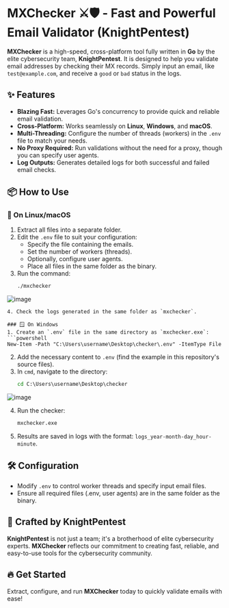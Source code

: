 
# MXChecker ⚔️🛡️ - Fast and Powerful Email Validator (KnightPentest)

**MXChecker** is a high-speed, cross-platform tool fully written in **Go** by the elite cybersecurity team, **KnightPentest**. It is designed to help you validate email addresses by checking their MX records. Simply input an email, like `test@example.com`, and receive a `good` or `bad` status in the logs.

## ✨ Features
- **Blazing Fast:** Leverages Go's concurrency to provide quick and reliable email validation.
- **Cross-Platform:** Works seamlessly on **Linux**, **Windows**, and **macOS**.
- **Multi-Threading:** Configure the number of threads (workers) in the `.env` file to match your needs.
- **No Proxy Required:** Run validations without the need for a proxy, though you can specify user agents.
- **Log Outputs:** Generates detailed logs for both successful and failed email checks.

## 📦 How to Use

### 🐧 On Linux/macOS
1. Extract all files into a separate folder.
2. Edit the `.env` file to suit your configuration:
   - Specify the file containing the emails.
   - Set the number of workers (threads).
   - Optionally, configure user agents.
   - Place all files in the same folder as the binary.
3. Run the command:
   ```bash
   ./mxchecker
![image](https://github.com/user-attachments/assets/ea24ffc1-cfe6-4436-a4dc-55beae2b2aae)

   ```
4. Check the logs generated in the same folder as `mxchecker`.

### 🪟 On Windows
1. Create an `.env` file in the same directory as `mxchecker.exe`:
   ```powershell
   New-Item -Path "C:\Users\username\Desktop\checker\.env" -ItemType File
   ```
2. Add the necessary content to `.env` (find the example in this repository's source files).
3. In `cmd`, navigate to the directory:
   ```cmd
   cd C:\Users\username\Desktop\checker
   ```
![image](https://github.com/user-attachments/assets/a0f00de4-dc9b-4f08-bb82-067f1bf61f85)

4. Run the checker:
   ```cmd
   mxchecker.exe
   ```
5. Results are saved in logs with the format: `logs_year-month-day_hour-minute`.

## 🛠️ Configuration
- Modify `.env` to control worker threads and specify input email files.
- Ensure all required files (.env, user agents) are in the same folder as the binary.

## 🤝 Crafted by KnightPentest
**KnightPentest** is not just a team; it's a brotherhood of elite cybersecurity experts. **MXChecker** reflects our commitment to creating fast, reliable, and easy-to-use tools for the cybersecurity community.

## 🔥 Get Started
Extract, configure, and run **MXChecker** today to quickly validate emails with ease!

